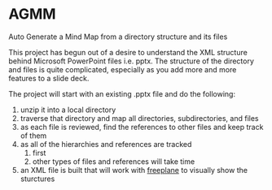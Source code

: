 
# AGMM
Auto Generate a Mind Map from a directory structure and its files

This project has begun out of a desire to understand the XML structure behind Microsoft PowerPoint files i.e. pptx.  The structure of the directory and files is quite complicated, especially as you add more and more features to a slide deck.  

The project will start with an existing .pptx file and do the following: 
  1. unzip it into a local directory
  1. traverse that directory and map all directories, subdirectories, and files
  1. as each file is reviewed, find the references to other files and keep track of them
  1. as all of the hierarchies and references are tracked
      1. first 
      1. other types of files and references will take time 
  1. an XML file is built that will work with [freeplane](http:freeplane.org) to visually show the sturctures
